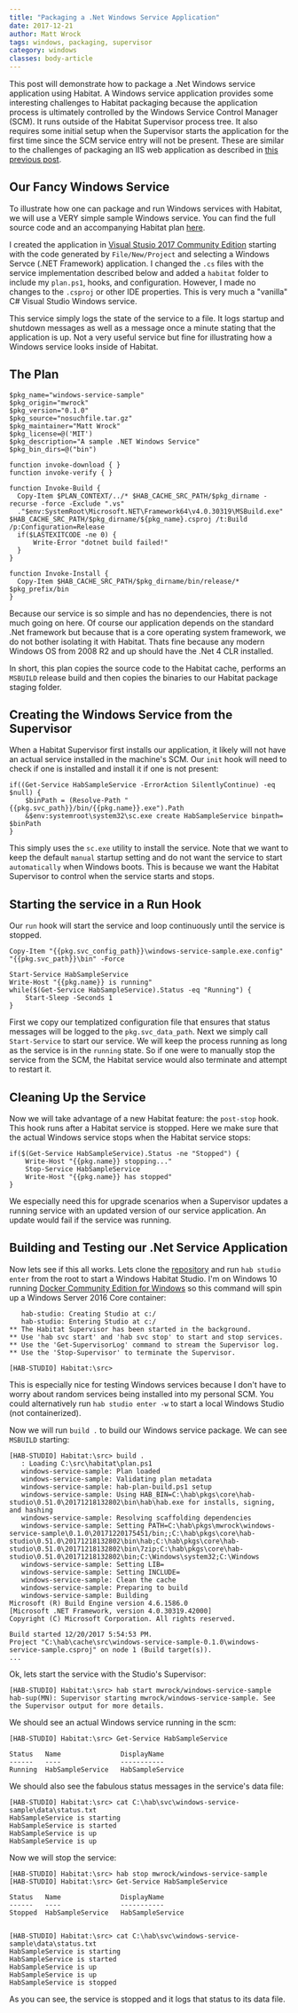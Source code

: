 ```yaml
---
title: "Packaging a .Net Windows Service Application"
date: 2017-12-21
author: Matt Wrock
tags: windows, packaging, supervisor
category: windows
classes: body-article
---
```


This post will demonstrate how to package a .Net Windows service application using Habitat. A Windows service application provides some interesting challenges to Habitat packaging because the application process is ultimately controlled by the Windows Service Control Manager (SCM). It runs outside of the Habitat Supervisor process tree. It also requires some initial setup when the Supervisor starts the application for the first time since the SCM service entry will not be present. These are similar to the challenges of packaging an IIS web application as described in [this previous post](https://www.habitat.sh/blog/2017/08/Habitat-plans-for-net-full-iis-apps/).

## Our Fancy Windows Service

To illustrate how one can package and run Windows services with Habitat, we will use a VERY simple sample Windows service. You can find the full source code and an accompanying Habitat plan [here](https://github.com/habitat-sh/windows-service-sample).

I created the application in [Visual Stusio 2017 Community Edition](https://www.visualstudio.com/downloads/) starting with the code generated by `File/New/Project` and selecting a Windows Servce (.NET Framework) application. I changed the `.cs` files with the service implementation described below and added a `habitat` folder to include my `plan.ps1`, hooks, and configuration. However, I made no changes to the `.csproj` or other IDE properties. This is very much a "vanilla" C# Visual Studio Windows service.

This service simply logs the state of the service to a file. It logs startup and shutdown messages as well as a message once a minute stating that the application is up. Not a very useful service but fine for illustrating how a Windows service looks inside of Habitat.

## The Plan

```console
$pkg_name="windows-service-sample"
$pkg_origin="mwrock"
$pkg_version="0.1.0"
$pkg_source="nosuchfile.tar.gz"
$pkg_maintainer="Matt Wrock"
$pkg_license=@('MIT')
$pkg_description="A sample .NET Windows Service"
$pkg_bin_dirs=@("bin")

function invoke-download { }
function invoke-verify { }

function Invoke-Build {
  Copy-Item $PLAN_CONTEXT/../* $HAB_CACHE_SRC_PATH/$pkg_dirname -recurse -force -Exclude ".vs"
  ."$env:SystemRoot\Microsoft.NET\Framework64\v4.0.30319\MSBuild.exe" $HAB_CACHE_SRC_PATH/$pkg_dirname/${pkg_name}.csproj /t:Build /p:Configuration=Release
  if($LASTEXITCODE -ne 0) {
      Write-Error "dotnet build failed!"
  }
}

function Invoke-Install {
  Copy-Item $HAB_CACHE_SRC_PATH/$pkg_dirname/bin/release/* $pkg_prefix/bin
}
```

Because our service is so simple and has no dependencies, there is not much going on here. Of course our application depends on the standard .Net framework but because that is a core operating system framework, we do not bother isolating it with Habitat. Thats fine because any modern Windows OS from 2008 R2 and up should have the .Net 4 CLR installed.

In short, this plan copies the source code to the Habitat cache, performs an `MSBUILD` release build and then copies the binaries to our Habitat package staging folder.

## Creating the Windows Service from the Supervisor

When a Habitat Supervisor first installs our application, it likely will not have an actual service installed in the machine's SCM. Our `init` hook will need to check if one is installed and install it if one is not present:

```console
if((Get-Service HabSampleService -ErrorAction SilentlyContinue) -eq $null) {
	$binPath = (Resolve-Path "{{pkg.svc_path}}/bin/{{pkg.name}}.exe").Path
    &$env:systemroot\system32\sc.exe create HabSampleService binpath= $binPath
}
```

This simply uses the `sc.exe` utility to install the service. Note that we want to keep the default `manual` startup setting and do not want the service to start `automatically` when Windows boots. This is because we want the Habitat Supervisor to control when the service starts and stops.

## Starting the service in a Run Hook

Our `run` hook will start the service and loop continuously until the service is stopped.

```console
Copy-Item "{{pkg.svc_config_path}}\windows-service-sample.exe.config" "{{pkg.svc_path}}\bin" -Force

Start-Service HabSampleService
Write-Host "{{pkg.name}} is running"
while($(Get-Service HabSampleService).Status -eq "Running") {
    Start-Sleep -Seconds 1
}
```

First we copy our templatized configuration file that ensures that status messages will be logged to the `pkg.svc_data_path`. Next we simply call `Start-Service` to start our service. We will keep the process running as long as the service is in the `running` state. So if one were to manually stop the service from the SCM, the Habitat service would also terminate and attempt to restart it.

## Cleaning Up the Service

Now we will take advantage of a new Habitat feature: the `post-stop` hook. This hook runs after a Habitat service is stopped. Here we make sure that the actual Windows service stops when the Habitat service stops:

```console
if($(Get-Service HabSampleService).Status -ne "Stopped") {
    Write-Host "{{pkg.name}} stopping..."
    Stop-Service HabSampleService
    Write-Host "{{pkg.name}} has stopped"
}
```

We especially need this for upgrade scenarios when a Supervisor updates a running service with an updated version of our service application. An update would fail if the service was running.

## Building and Testing our .Net Service Application

Now lets see if this all works. Lets clone the [repository](https://github.com/habitat-sh/windows-service-sample) and run `hab studio enter` from the root to start a Windows Habitat Studio. I'm on Windows 10 running [Docker Community Edition for Windows](https://store.docker.com/editions/community/docker-ce-desktop-windows) so this command will spin up a Windows Server 2016 Core container:

```console
   hab-studio: Creating Studio at c:/
   hab-studio: Entering Studio at c:/
** The Habitat Supervisor has been started in the background.
** Use 'hab svc start' and 'hab svc stop' to start and stop services.
** Use the 'Get-SupervisorLog' command to stream the Supervisor log.
** Use the 'Stop-Supervisor' to terminate the Supervisor.

[HAB-STUDIO] Habitat:\src>
```

This is especially nice for testing Windows services because I don't have to worry about random services being installed into my personal SCM. You could alternatively run `hab studio enter -w` to start a local Windows Studio (not containerized).

Now we will run `build .` to build our Windows service package. We can see `MSBUILD` starting:

```console
[HAB-STUDIO] Habitat:\src> build .
   : Loading C:\src\habitat\plan.ps1
   windows-service-sample: Plan loaded
   windows-service-sample: Validating plan metadata
   windows-service-sample: hab-plan-build.ps1 setup
   windows-service-sample: Using HAB_BIN=C:\hab\pkgs\core\hab-studio\0.51.0\20171218132802\bin\hab\hab.exe for installs, signing, and hashing
   windows-service-sample: Resolving scaffolding dependencies
   windows-service-sample: Setting PATH=C:\hab\pkgs\mwrock\windows-service-sample\0.1.0\20171220175451/bin;;C:\hab\pkgs\core\hab-studio\0.51.0\20171218132802\bin\hab;C:\hab\pkgs\core\hab-studio\0.51.0\20171218132802\bin\7zip;C:\hab\pkgs\core\hab-studio\0.51.0\20171218132802\bin;C:\Windows\system32;C:\Windows
   windows-service-sample: Setting LIB=
   windows-service-sample: Setting INCLUDE=
   windows-service-sample: Clean the cache
   windows-service-sample: Preparing to build
   windows-service-sample: Building
Microsoft (R) Build Engine version 4.6.1586.0
[Microsoft .NET Framework, version 4.0.30319.42000]
Copyright (C) Microsoft Corporation. All rights reserved.

Build started 12/20/2017 5:54:53 PM.
Project "C:\hab\cache\src\windows-service-sample-0.1.0\windows-service-sample.csproj" on node 1 (Build target(s)).
...
```

Ok, lets start the service with the Studio's Supervisor:

```console
[HAB-STUDIO] Habitat:\src> hab start mwrock/windows-service-sample
hab-sup(MN): Supervisor starting mwrock/windows-service-sample. See the Supervisor output for more details.
```

We should see an actual Windows service running in the scm:

```console
[HAB-STUDIO] Habitat:\src> Get-Service HabSampleService

Status   Name               DisplayName
------   ----               -----------
Running  HabSampleService   HabSampleService
```

We should also see the fabulous status messages in the service's data file:

```console
[HAB-STUDIO] Habitat:\src> cat C:\hab\svc\windows-service-sample\data\status.txt
HabSampleService is starting
HabSampleService is started
HabSampleService is up
HabSampleService is up
```

Now we will stop the service:

```console
[HAB-STUDIO] Habitat:\src> hab stop mwrock/windows-service-sample
[HAB-STUDIO] Habitat:\src> Get-Service HabSampleService

Status   Name               DisplayName
------   ----               -----------
Stopped  HabSampleService   HabSampleService


[HAB-STUDIO] Habitat:\src> cat C:\hab\svc\windows-service-sample\data\status.txt
HabSampleService is starting
HabSampleService is started
HabSampleService is up
HabSampleService is up
HabSampleService is stopped
```

As you can see, the service is stopped and it logs that status to its data file.